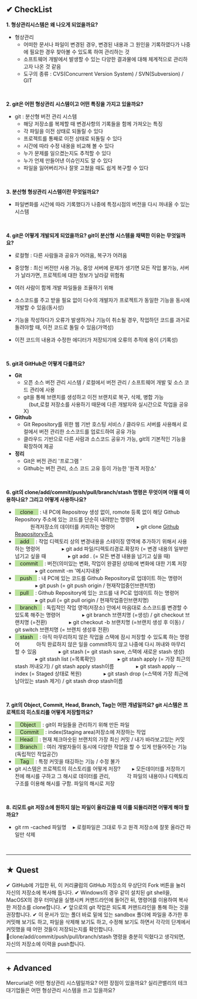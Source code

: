 ## ✔ CheckList
<b>1. 형상관리시스템은 왜 나오게 되었을까요?</b>
-  형상관리
   - 어떠한 문서나 파일이 변경된 경우, 변경된 내용과 그 원인을 기록하였다가 나중에 필요한 경우 찾아볼 수 있도록 하여 관리하는 것
   - 소프트웨어 개발에서 발생할 수 있는 다양한 결과물에 대해 체계적으로 관리하고자 나온 것 같음
   - 도구의 종류 : CVS(Concurrent Version System) / SVN(Subversion) / GIT

<br>

<b>2. git은 어떤 형상관리 시스템이고 어떤 특징을 가지고 있을까요?</b>
- git : 분산형 버전 관리 시스템
  - 해당 저장소를 복제할 때 변경사항의 기록들을 함께 가져오는 특징
  - 각 파일을 이전 상태로 되돌릴 수 있다
  - 프로젝트를 통째로 이전 상태로 되돌릴 수 있다
  - 시간에 따라 수정 내용을 비교해 볼 수 있다
  - 누가 문제를 일으켰는지도 추적할 수 있다
  - 누가 언제 만들어낸 이슈인지도 알 수 있다
  - 파일을 잃어버리거나 잘못 고쳤을 때도 쉽게 복구할 수 있다</p>

<br>

<b>3. 분산형 형상관리 시스템이란 무엇일까요?</b>
- 파일변화를 시간에 따라 기록했다가 나중에 특정시점의 버전을 다시 꺼내올 수 있는 시스템

<br>

<b>4. git은 어떻게 개발되게 되었을까요? git이 분산형 시스템을 채택한 이유는 무엇일까요?</b>
- 로컬형 : 다른 사람들과 공유가 어려움, 복구가 어려움
- 중앙형 : 최신 버전만 사용 가능, 중앙 서버에 문제가 생기면 모든 작업 불가능, 서버가 날라가면, 프로젝트에 대한 정보가 날라갈 위험有<br>

- 여러 사람이 함께 개발 파일들을 조율하기 위해
- 소스코드를 주고 받을 필요 없이 다수의 개발자가 프로젝트가 동일한 기능을 동시에 개발할 수 있음(동시성)
- 기능을 작성하다가 오류가 발생하거나 기능이 취소될 경우, 작업하던 코드를 과거로 돌려야할 때, 이전 코드로 돌릴 수 있음(가역성)
- 이전 코드의 내용과 수정한 에디터가 저장되기에 오류의 추적에 용이 (기록성)

<br>

<b>5. git과 GitHub은 어떻게 다를까요?</b>
- <b>Git</b>
  - 오픈 소스 버전 관리 시스템 / 로컬에서 버전 관리 / 소프트웨어 개발 및 소스 코드 관리에 사용
  - git을 통해 브랜치를 생성하고 이전 브랜치로 복구, 삭제, 병합 가능<br>　(but,로컬 저장소를 사용하기 때문에 다른 개발자와 실시간으로 작업을 공유 X)
- <b>Github</b>
  - Git Repository를 위한 웹 기반 호스팅 서비스 / 클라우드 서버를 사용해서 로컬에서 버전 관리한 소스코드를 업로드하여 공유 가능
  - 클라우드 기반으로 다른 사람과 소스코드 공유가 가능, git의 기본적인 기능을 확장하여 제공
- <b>정리</b>
  - Git은 버전 관리 '프로그램 '
  - Github는 버전 관리, 소스 코드 고유 등이 가능한 '원격 저장소'
  
<br>

<b>6. git의 clone/add/commit/push/pull/branch/stash 명령은 무엇이며 어떨 때 이용하나요? 그리고 어떻게 사용하나요?</b>
- <span style="background-color:#BCE29E;">　clone　</span> : 내 PC에 Repositroy 생성 없이, romote 등록 없이 해당 Github Repository 주소에 있는 코드를 단순히 내려받는 명령어<br>　　　원격저장소의 데이터를 카피하는 명령어
　　　　▸ git clone <u>Github Reapository주소</u></span>
- <span style="background-color:#BCE29E;">　add　</span> : 작업 디렉토리 상의 변경내용을 스테이징 영역에 추가하기 위해서 사용하는 명령어 
　　　　▸ git add 파일/디렉토리경로.확장자 (= 변경 내용의 일부만 넘기고 싶을 때
　　　　▸ git add . (= 모든 변경 내용을 넘기고 싶을 때)
- <span style="background-color:#BCE29E;">　commit　</span> : 버전(의미있는 변화, 작업이 완결된 상태)에 변화에 대한 기록 저장
　　　　▸ git commit -m '메시지내용'
- <span style="background-color:#BCE29E;">　push　</span> : 내 PC에 있는 코드를 Github Repository로 업데이트 하는 명령어
　　　　▸  git push (= git push origin / 현재작업중인브랜치명)
- <span style="background-color:#BCE29E;">　pull　</span> : Github Repository에 있는 코드를 내 PC로 업데이트 하는 명령어
　　　　▸ git pull (= git pull origin / 현재작업중인브랜치명)
- <span style="background-color:#BCE29E;">　branch　</span> : 독립적인 작업 영역(저장소) 안에서 마음대로 소스코드를 변경할 수 있도록 해주는 명령어
　　　　▸ git branch 브랜치명 (=생성) / git checkout 브랜치명 (=전환)
　　　　▸ git checkout -b 브랜치명 (=브랜치 생성 후 이동) / git switch 브랜치명 (= 브랜치 생성후 전환)
- <span style="background-color:#BCE29E;">　stash　</span> : 아직 마무리하지 않은 작업을 스택에 잠시 저장할 수 있도록 하는 명령어
　　　아직 완료하지 않은 일을 commit하지 않고 나중에 다시 꺼내와 마무리 할 수 있음
　　　　▸ git stash (= git stash save, 스택에 새로운 stash 생성)
　　　　▸ git stash list (=목록확인)
　　　　▸ git stash apply (= 가장 최근의 stash 꺼내오기) / git stash apply stash이름
　　　　▸ git stash apply --index (= Staged 상태로 복원)
　　　　▸ git stash drop (=스택에 가장 최근에 남아있는 stash 제거) / git stash drop stash이름

<br>

<b>7. git의 Object, Commit, Head, Branch, Tag는 어떤 개념일까요? git 시스템은 프로젝트의 히스토리를 어떻게 저장할까요?</b>
- <span style="background-color:#BCE29E;">　Object　</span> : git이 파일들을 관리하기 위해 만든 파일
- <span style="background-color:#BCE29E;">　Commit　</span> : index(Staging area)저장소에 저장하는 작업
- <span style="background-color:#BCE29E;">　Head　</span> : 현재 체크아숫된 브랜치의 가장 최신 커밋 / 내가 바라보고있는 커밋
- <span style="background-color:#BCE29E;">　Branch　</span> : 여러 개발자들이 동시에 다양한 작업을 할 수 있게 만들어주는 기능(독립적인 작업공간)
- <span style="background-color:#BCE29E;">　Tag　</span> : 특정 커밋을 태깅하는 기능 / 수정 불가
- git 시스템은 프로젝트의 히스토리를 어떻게 저장?
  　　▸ 모든데이터를 저장하기 전에 해시를 구하고 그 해시로 데이터를 관리,
  　　　각 파일의 내용이나 디렉토리 구조를 이용해 해시를 구함. 파일의 해시로 저장

<br>

<b>8. 리모트 git 저장소에 원하지 않는 파일이 올라갔을 때 이를 되돌리려면 어떻게 해야 할까요?</b>
- git rm -cached 파일명
　▸ 로컬파일은 그대로 두고 원격 저장소에 잘못 올라간 파일만 삭제</p><br>

<hr>

## ★ Quest
✔ GitHub에 가입한 뒤, 이 커리큘럼의 GitHub 저장소의 우상단의 Fork 버튼을 눌러 자신의 저장소에 복사해 둡니다.
✔ Windows의 경우 같이 설치된 git shell을, MacOSX의 경우 터미널을 실행시켜 커맨드라인에 들어간 뒤, 명령어를 이용하여 복사한 저장소를 clone합니다.
✔ 앞으로의 git 작업은 되도록 커맨드라인을 통해 하는 것을 권장합니다.
✔ 이 문서가 있는 폴더 바로 밑에 있는 sandbox 폴더에 파일을 추가한 후 커밋해 보기도 하고, 파일을 삭제해 보기도 하고, 수정해 보기도 하면서 각각의 단계에서 커밋했을 때 어떤 것들이 저장되는지를 확인합니다.
🔺clone/add/commit/push/pull/branch/stash 명령을 충분히 익혔다고 생각되면, 자신의 저장소에 이력을 push합니다.<br>

<hr>

 ## + Advanced
 Mercurial은 어떤 형상관리 시스템일까요? 어떤 장점이 있을까요?
 실리콘밸리의 테크 대기업들은 어떤 형상관리 시스템을 쓰고 있을까요?